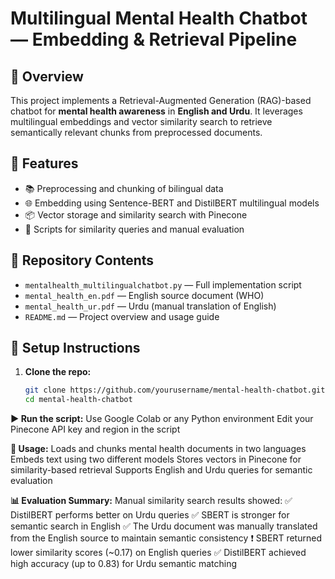 # Multilingual Mental Health Chatbot — Embedding & Retrieval Pipeline

## 🧠 Overview

This project implements a Retrieval-Augmented Generation (RAG)-based chatbot for **mental health awareness** in **English and Urdu**. It leverages multilingual embeddings and vector similarity search to retrieve semantically relevant chunks from preprocessed documents.

## 🔧 Features

- 📚 Preprocessing and chunking of bilingual data
- 🌐 Embedding using Sentence-BERT and DistilBERT multilingual models
- 📦 Vector storage and similarity search with Pinecone
- 🧪 Scripts for similarity queries and manual evaluation

## 📂 Repository Contents

- `mentalhealth_multilingualchatbot.py` — Full implementation script
- `mental_health_en.pdf` — English source document (WHO)
- `mental_health_ur.pdf` — Urdu (manual translation of English)
- `README.md` — Project overview and usage guide

## 🚀 Setup Instructions

1. **Clone the repo:**
   ```bash
   git clone https://github.com/yourusername/mental-health-chatbot.git
   cd mental-health-chatbot

**▶️ Run the script:**
    Use Google Colab or any Python environment
    Edit your Pinecone API key and region in the script

**💬 Usage:**
  Loads and chunks mental health documents in two languages
  Embeds text using two different models
  Stores vectors in Pinecone for similarity-based retrieval
  Supports English and Urdu queries for semantic evaluation


**📊 Evaluation Summary:**
Manual similarity search results showed:
    ✅ DistilBERT performs better on Urdu queries
    ✅ SBERT is stronger for semantic search in English
    ✅ The Urdu document was manually translated from the English source to maintain semantic consistency
    ❗ SBERT returned lower similarity scores (~0.17) on English queries
    ✅ DistilBERT achieved high accuracy (up to 0.83) for Urdu semantic matching


